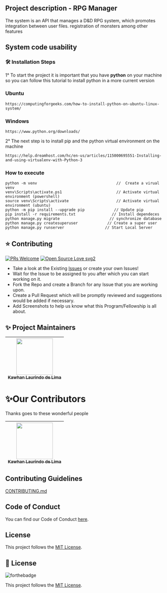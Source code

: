 ## Project description - RPG Manager
<p>The system is an API that manages a D&D RPG system, which promotes integration between user files. registration of monsters among other features</p>

## System code usability

### 🛠️ Installation Steps


1° To start the project it is important that you have __python__ on your machine so you can follow this tutorial to install python in a more current version 

### Ubuntu 

```
https://computingforgeeks.com/how-to-install-python-on-ubuntu-linux-system/
```

### Windows

```
https://www.python.org/downloads/
```

2° The next step is to install pip and the python virtual environment on the machine

```
https://help.dreamhost.com/hc/en-us/articles/115000695551-Installing-and-using-virtualenv-with-Python-3
```

### How to execute

```
python -m venv                                   //  Create a virual venv
venv\Scripts\activate.ps1                        // Activate virtual environment (powershell)
source venv\Scripts\activate                     // Activate virtual environment (ubuntu)
python -m pip install --upgrade pip             // Update pip
pip install -r requirements.txt                // Install dependeces
python manage.py migrate                      // synchronize database
python manage.py createsuperuser             // Create a super user
python manage.py runserver                  // Start Local Server
```

## ⭐ Contributing

[![PRs Welcome](https://img.shields.io/badge/PRs-welcome-brightgreen.svg?style=flat-square)](http://makeapullrequest.com)
[![Open Source Love svg2](https://badges.frapsoft.com/os/v2/open-source.svg?v=103)](https://github.com/ellerbrock/open-source-badges/)

-   Take a look at the Existing [Issues]() or create your own Issues!
-   Wait for the Issue to be assigned to you after which you can start working on it.
-   Fork the Repo and create a Branch for any Issue that you are working upon.
-   Create a Pull Request which will be promptly reviewed and suggestions would be added if necessary.
-   Add Screenshots to help us know what this Program/Fellowship is all about.

## ✨ Project Maintainers

| [<img src="https://avatars.githubusercontent.com/u/69232156?v=4" width=115><br><sub>Kawhan Laurindo de Lima</sub>](https://github.com/Kawhan) | 
| :---: | 



# ✨Our Contributors

Thanks goes to these wonderful people

<!-- ALL-CONTRIBUTORS-LIST:START - Do not remove or modify this section -->

| [<img src="https://avatars.githubusercontent.com/u/69232156?v=4" width=115><br><sub>Kawhan Laurindo de Lima</sub>](https://github.com/Kawhan) | 
| :---: | 

## Contributing Guidelines

[CONTRIBUTING.md](/CONTRIBUTING.md)

## Code of Conduct

You can find our Code of Conduct [here](/CODE_OF_CONDUCT.md).

## License

This project follows the [MIT License](/LICENSE).

<!--
## Discord

[![Discord Shield]()]()

 -->
## 📃 License

![forthebadge](https://github.com/Kawhan/Octobear-RP-manager/blob/master/LICENSE)

This project follows the [MIT License](/LICENSE).
